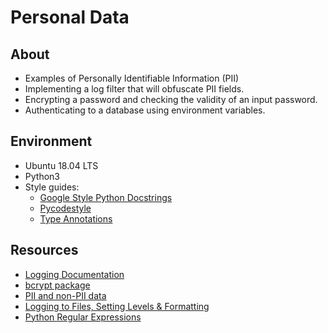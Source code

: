 # Personal Data
## About
- Examples of Personally Identifiable Information (PII)
- Implementing a log filter that will obfuscate PII fields.
- Encrypting a password and checking the validity of an input password.
- Authenticating to a database using environment variables.

## Environment
 - Ubuntu 18.04 LTS
 - Python3
 - Style guides:
    - [Google Style Python Docstrings](https://sphinxcontrib-napoleon.readthedocs.io/en/latest/example_google.html)
    - [Pycodestyle](https://pycodestyle.pycqa.org/en/latest/intro.html#example-usage-and-output)
    - [Type Annotations](https://mypy.readthedocs.io/en/latest/cheat_sheet_py3.html)

## Resources
- [Logging Documentation](https://docs.python.org/3/library/logging.html)
- [bcrypt package](https://github.com/pyca/bcrypt/)
- [PII and non-PII data](https://piwik.pro/blog/what-is-pii-personal-data/)
- [Logging to Files, Setting Levels & Formatting](https://www.youtube.com/watch?v=-ARI4Cz-awo)
- [Python Regular Expressions](https://www.youtube.com/watch?v=K8L6KVGG-7o&pp=ygUMcmVnZXggcHl0aG9u)
